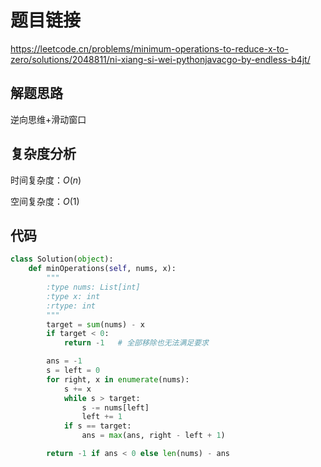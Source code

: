 # 题目链接

https://leetcode.cn/problems/minimum-operations-to-reduce-x-to-zero/solutions/2048811/ni-xiang-si-wei-pythonjavacgo-by-endless-b4jt/

## 解题思路

逆向思维+滑动窗口

## 复杂度分析

时间复杂度：$O(n)$

空间复杂度：$O(1)$

## 代码

```python
class Solution(object):
    def minOperations(self, nums, x):
        """
        :type nums: List[int]
        :type x: int
        :rtype: int
        """
        target = sum(nums) - x
        if target < 0:
            return -1   # 全部移除也无法满足要求

        ans = -1
        s = left = 0
        for right, x in enumerate(nums):
            s += x
            while s > target:
                s -= nums[left]
                left += 1
            if s == target:
                ans = max(ans, right - left + 1)

        return -1 if ans < 0 else len(nums) - ans

```

